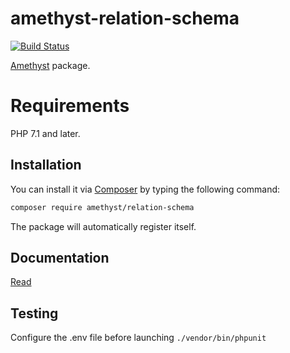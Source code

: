 # amethyst-relation-schema

[![Build Status](https://travis-ci.org/amethyst-php/relation-schema.svg?branch=master)](https://travis-ci.org/amethyst-php/relation-schema)

[Amethyst](https://github.com/amethyst-php/amethyst) package.

# Requirements

PHP 7.1 and later.

## Installation

You can install it via [Composer](https://getcomposer.org/) by typing the following command:

```bash
composer require amethyst/relation-schema
```

The package will automatically register itself.

## Documentation

[Read](docs/index.md)

## Testing

Configure the .env file before launching `./vendor/bin/phpunit`

